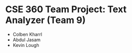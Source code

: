 CSE 360 Team Project: Text Analyzer (Team 9)
============================================

 - Colben Kharrl
 - Abdul Jasam
 - Kevin Lough

